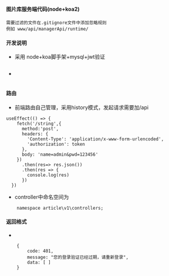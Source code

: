 #### 图片库服务端代码(node+koa2)
    需要过滤的文件在.gitignore文件中添加忽略规则
    例如 www/api/managerApi/runtime/

#### 开发说明
- 	采用 node+koa脚手架+mysql+jwt验证

```

```
- 	

```

```

#### 路由

-   前端路由自己管理，采用history模式，发起请求需要加/api

```
useEffect(() => {
    fetch('/string',{
      method:'post',
      headers: {
        'Content-Type': 'application/x-www-form-urlencoded',
        'authorization': token
      },
      body: 'name=admin&pwd=123456'
    })
      .then(res=> res.json())
      .then(res => {
        console.log(res)
      })
  })  
```

-   controller中命名空间为

```
    namespace article\v1\controllers;
```

#### 返回格式
-   

```
    {
        code: 401,
        message: "您的登录验证已经过期，请重新登录",
        data: [ ]
    }
```

